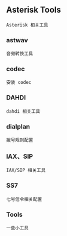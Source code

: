 ## Asterisk Tools

	Asterisk 相关工具

### astwav

	音频转换工具
	
### codec

	安装 codec
	
### DAHDI

	dahdi 相关工具
	
### dialplan

	拨号规则配置
	
### IAX、SIP

	IAX/SIP 相关工具
	
### SS7

	七号信令相关配置
	
### Tools

	一些小工具